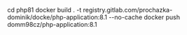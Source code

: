 cd php81
docker build . -t registry.gitlab.com/prochazka-dominik/docke/php-application:8.1 --no-cache
docker push domm98cz/php-application:8.1
